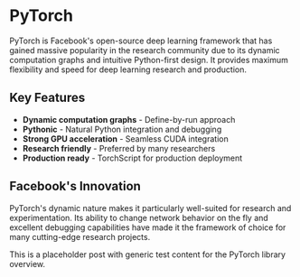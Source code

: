 # PyTorch

PyTorch is Facebook's open-source deep learning framework that has gained massive popularity in the research community due to its dynamic computation graphs and intuitive Python-first design. It provides maximum flexibility and speed for deep learning research and production.

## Key Features

- **Dynamic computation graphs** - Define-by-run approach
- **Pythonic** - Natural Python integration and debugging
- **Strong GPU acceleration** - Seamless CUDA integration
- **Research friendly** - Preferred by many researchers
- **Production ready** - TorchScript for production deployment

## Facebook's Innovation

PyTorch's dynamic nature makes it particularly well-suited for research and experimentation. Its ability to change network behavior on the fly and excellent debugging capabilities have made it the framework of choice for many cutting-edge research projects.

This is a placeholder post with generic test content for the PyTorch library overview. 
